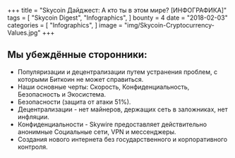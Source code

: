 +++
title = "Skycoin Дайджест: А кто ты в этом мире? [ИНФОГРАФИКА]"
tags = [
    "Skycoin Digest",
    "Infographics",
]
bounty = 4
date = "2018-02-03"
categories = [
    "Infographics",
]
image = "img/Skycoin-Cryptocurrency-Values.jpg"
+++

## Мы убеждённые сторонники:

  * Популяризации и децентрализации путем устранения проблем, с которыми Биткоин не может справиться.
  * Наши основные черты: Скорость, Конфиденциальность, Безопасность и Экосистема.
  * Безопасности (защита от атаки 51%).
  * Децентрализации - нет майнеров, держащих сеть в заложниках, нет инфляции.
  * Конфиденциальности - Skywire предоставляет действительно анонимные Социальные сети, VPN и мессенджеры.
  * Создания нового интернета без государственного и корпоративного контроля.

